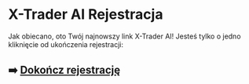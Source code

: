 # X-Trader AI Rejestracja

Jak obiecano, oto Twój najnowszy link X-Trader AI! Jesteś tylko o jedno kliknięcie od ukończenia rejestracji:

## ➡️ [Dokończ rejestrację](https://is.gd/o2yGui)